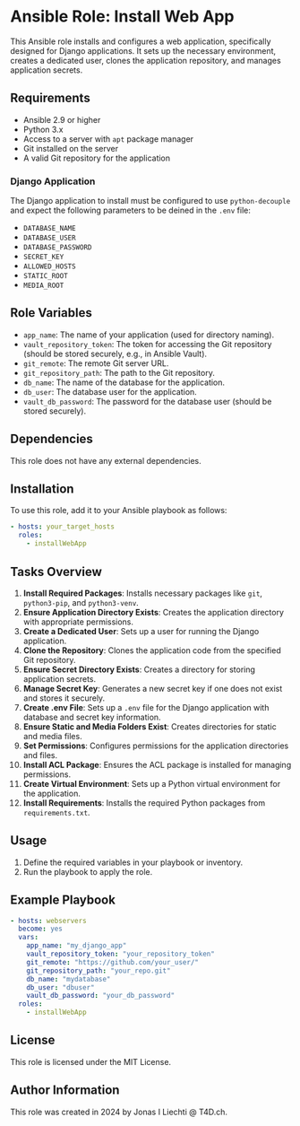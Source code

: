 # Ansible Role: Install Web App

This Ansible role installs and configures a web application, specifically designed for Django applications. It sets up the necessary environment, creates a dedicated user, clones the application repository, and manages application secrets.

## Requirements

- Ansible 2.9 or higher
- Python 3.x
- Access to a server with `apt` package manager
- Git installed on the server
- A valid Git repository for the application

### Django Application

The Django application to install must be configured to use `python-decouple` and expect the following parameters to be deined in the `.env` file:

- `DATABASE_NAME`
- `DATABASE_USER`
- `DATABASE_PASSWORD`
- `SECRET_KEY`
- `ALLOWED_HOSTS`
- `STATIC_ROOT`
- `MEDIA_ROOT`

## Role Variables

- `app_name`: The name of your application (used for directory naming).
- `vault_repository_token`: The token for accessing the Git repository (should be stored securely, e.g., in Ansible Vault).
- `git_remote`: The remote Git server URL.
- `git_repository_path`: The path to the Git repository.
- `db_name`: The name of the database for the application.
- `db_user`: The database user for the application.
- `vault_db_password`: The password for the database user (should be stored securely).

## Dependencies

This role does not have any external dependencies.

## Installation

To use this role, add it to your Ansible playbook as follows:

```yaml
- hosts: your_target_hosts
  roles:
    - installWebApp
```

## Tasks Overview

1. **Install Required Packages**: Installs necessary packages like `git`, `python3-pip`, and `python3-venv`.
2. **Ensure Application Directory Exists**: Creates the application directory with appropriate permissions.
3. **Create a Dedicated User**: Sets up a user for running the Django application.
4. **Clone the Repository**: Clones the application code from the specified Git repository.
5. **Ensure Secret Directory Exists**: Creates a directory for storing application secrets.
6. **Manage Secret Key**: Generates a new secret key if one does not exist and stores it securely.
7. **Create .env File**: Sets up a `.env` file for the Django application with database and secret key information.
8. **Ensure Static and Media Folders Exist**: Creates directories for static and media files.
9. **Set Permissions**: Configures permissions for the application directories and files.
10. **Install ACL Package**: Ensures the ACL package is installed for managing permissions.
11. **Create Virtual Environment**: Sets up a Python virtual environment for the application.
12. **Install Requirements**: Installs the required Python packages from `requirements.txt`.

## Usage

1. Define the required variables in your playbook or inventory.
2. Run the playbook to apply the role.

## Example Playbook

```yaml
- hosts: webservers
  become: yes
  vars:
    app_name: "my_django_app"
    vault_repository_token: "your_repository_token"
    git_remote: "https://github.com/your_user/"
    git_repository_path: "your_repo.git"
    db_name: "mydatabase"
    db_user: "dbuser"
    vault_db_password: "your_db_password"
  roles:
    - installWebApp
```

## License

This role is licensed under the MIT License.

## Author Information

This role was created in 2024 by Jonas I Liechti @ T4D.ch.
